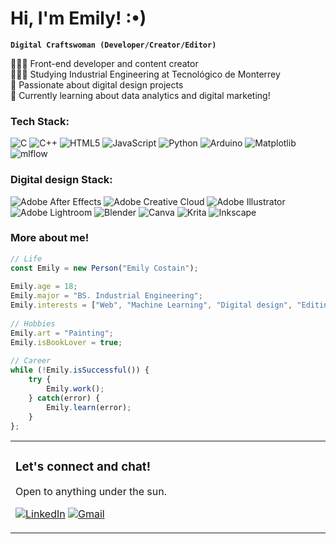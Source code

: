 # Hi, I'm Emily! :•)

**`Digital Craftswoman (Developer/Creator/Editor)`**

👩🏻‍💻 Front-end developer and content creator<br/>
👩🏻‍🎓 Studying Industrial Engineering at Tecnológico de Monterrey<br/>
🎨 Passionate about digital design projects<br/>
💭 Currently learning about data analytics and digital marketing!<br/>

### Tech Stack:
![C](https://img.shields.io/badge/c-%2300599C.svg?style=for-the-badge&logo=c&logoColor=white) ![C++](https://img.shields.io/badge/c++-%2300599C.svg?style=for-the-badge&logo=c%2B%2B&logoColor=white) ![HTML5](https://img.shields.io/badge/html5-%23E34F26.svg?style=for-the-badge&logo=html5&logoColor=white) ![JavaScript](https://img.shields.io/badge/javascript-%23323330.svg?style=for-the-badge&logo=javascript&logoColor=%23F7DF1E) ![Python](https://img.shields.io/badge/python-3670A0?style=for-the-badge&logo=python&logoColor=ffdd54) ![Arduino](https://img.shields.io/badge/-Arduino-00979D?style=for-the-badge&logo=Arduino&logoColor=white) ![Matplotlib](https://img.shields.io/badge/Matplotlib-%23ffffff.svg?style=for-the-badge&logo=Matplotlib&logoColor=black) ![mlflow](https://img.shields.io/badge/mlflow-%23d9ead3.svg?style=for-the-badge&logo=numpy&logoColor=blue)

### Digital design Stack:

![Adobe After Effects](https://img.shields.io/badge/Adobe%20After%20Effects-9999FF.svg?style=for-the-badge&logo=Adobe%20After%20Effects&logoColor=white) ![Adobe Creative Cloud](https://img.shields.io/badge/Adobe%20Creative%20Cloud-DA1F26.svg?style=for-the-badge&logo=Adobe%20Creative%20Cloud&logoColor=white) ![Adobe Illustrator](https://img.shields.io/badge/adobe%20illustrator-%23FF9A00.svg?style=for-the-badge&logo=adobe%20illustrator&logoColor=white) ![Adobe Lightroom](https://img.shields.io/badge/Adobe%20Lightroom-31A8FF.svg?style=for-the-badge&logo=Adobe%20Lightroom&logoColor=white) ![Blender](https://img.shields.io/badge/blender-%23F5792A.svg?style=for-the-badge&logo=blender&logoColor=white) ![Canva](https://img.shields.io/badge/Canva-%2300C4CC.svg?style=for-the-badge&logo=Canva&logoColor=white) ![Krita](https://img.shields.io/badge/Krita-203759?style=for-the-badge&logo=krita&logoColor=EEF37B) ![Inkscape](https://img.shields.io/badge/Inkscape-e0e0e0?style=for-the-badge&logo=inkscape&logoColor=080A13)

### More about me!

```javascript
// Life 
const Emily = new Person("Emily Costain");
 
Emily.age = 18;
Emily.major = "BS. Industrial Engineering";
Emily.interests = ["Web", "Machine Learning", "Digital design", "Editing", "Art"];
 
// Hobbies 
Emily.art = "Painting";
Emily.isBookLover = true;
 
// Career 
while (!Emily.isSuccessful()) {
    try {
        Emily.work();
    } catch(error) {
        Emily.learn(error);
    }
};
```

<table style="border: none">
  <tr>
  <td width="50%" valign="top">

###  Let's connect and chat!
Open to anything under the sun.
    
[![LinkedIn](https://img.shields.io/badge/linkedin-%230077B5.svg?style=for-the-badge&logo=linkedin&logoColor=white)](https://www.linkedin.com/in/emilycostain/)
[![Gmail](https://img.shields.io/badge/Mail-D14836?style=for-the-badge&logo=gmail&logoColor=white)](mailto:emilycostain@icloud.com)

  </td>
  </tr>
</table>
